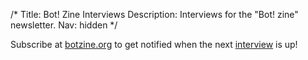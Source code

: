 /*
Title: Bot! Zine Interviews
Description: Interviews for the "Bot! zine" newsletter.
Nav: hidden
*/

Subscribe at [botzine.org](http://botzine.org/) to get notified when the next [interview](/tag/interview) is up!
